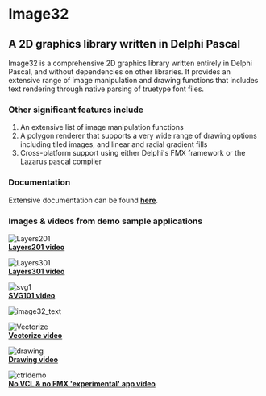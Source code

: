 # Image32

## A 2D graphics library written in Delphi Pascal

Image32 is a comprehensive 2D graphics library written entirely in Delphi Pascal, and without dependencies on other libraries. It provides an extensive range of image manipulation and drawing functions that includes text rendering through native parsing of truetype font files.<br>

### Other significant features include 
  1. An extensive list of image manipulation functions 
  2. A polygon renderer that supports a very wide range of drawing options including tiled images, and linear and radial gradient fills
  3. Cross-platform support using either Delphi's FMX framework or the Lazarus pascal compiler

### Documentation

Extensive documentation can be found [**here**](http://www.angusj.com/image32/Docs/_Body.htm).

### Images &amp; videos from demo sample applications

![Layers201](https://user-images.githubusercontent.com/5280692/170442888-f64c2a1b-c99d-46fa-8e76-210706b484b0.png)<br>
<a href="http://www.angusj.com/image32/Videos/layers201.mp4" target="_blank"><b>Layers201 video</b></a><br>

![Layers301](https://user-images.githubusercontent.com/5280692/170441846-6a7d6817-f1c0-4b71-a424-d696f0cd7299.png)<br>
<a href="http://www.angusj.com/image32/Videos/layers301.mp4" target="_blank"><b>Layers301 video</b></a><br>

![svg1](https://user-images.githubusercontent.com/5280692/170443316-f5c88659-c0cd-4e68-8933-ddcfd2aa4b8a.png)<br>
<a href="http://www.angusj.com/image32/Videos/svg101.mp4" target="_blank"><b>SVG101 video</b></a><br>

![image32_text](https://github.com/user-attachments/assets/b37c5590-ea5d-49ec-b13c-6053986b181d)<br>

![Vectorize](https://user-images.githubusercontent.com/5280692/180627317-5a10f862-6070-4753-ac3d-c714dfa4dc8f.png)<br>
<a href="http://www.angusj.com/image32/Videos/vectorize.mp4" target="_blank"><b>Vectorize video</b></a><br>

![drawing](https://github.com/user-attachments/assets/7682e9bf-bbc6-4ad0-8988-b5bf9eb982ab)<br>
<a href="http://www.angusj.com/image32/Videos/drawing.mp4" target="_blank"><b>Drawing video</b></a><br>

![ctrldemo](https://github.com/user-attachments/assets/73d6e056-02fb-4c64-8575-0a8e21176f4d)<br>
<a href="http://www.angusj.com/image32/Videos/experimental.mp4" target="_blank"><b>No VCL &amp; no FMX 'experimental' app video</b></a><br>

